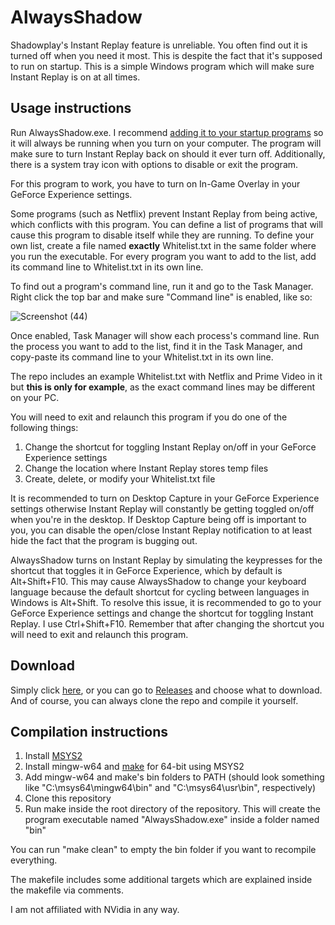 # AlwaysShadow

Shadowplay's Instant Replay feature is unreliable. You often find out it is turned off when you need it most. This is despite the fact that it's supposed to run on startup. This is a simple Windows program which will make sure Instant Replay is on at all times.

## Usage instructions

Run AlwaysShadow.exe. I recommend [adding it to your startup programs](https://support.microsoft.com/en-us/windows/add-an-app-to-run-automatically-at-startup-in-windows-10-150da165-dcd9-7230-517b-cf3c295d89dd) so it will always be running when you turn on your computer. The program will make sure to turn Instant Replay back on should it ever turn off. Additionally, there is a system tray icon with options to disable or exit the program.

For this program to work, you have to turn on In-Game Overlay in your GeForce Experience settings.

Some programs (such as Netflix) prevent Instant Replay from being active, which conflicts with this program. You can define a list of programs that will cause this program to disable itself while they are running. To define your own list, create a file named **exactly** Whitelist.txt in the same folder where you run the executable. For every program you want to add to the list, add its command line to Whitelist.txt in its own line.

To find out a program's command line, run it and go to the Task Manager. Right click the top bar and make sure "Command line" is enabled, like so:

![Screenshot (44)](https://user-images.githubusercontent.com/30209851/132571330-e7a0415e-78b2-42d2-9607-4f8e8759c4cd.png)

Once enabled, Task Manager will show each process's command line. Run the process you want to add to the list, find it in the Task Manager, and copy-paste its command line to your Whitelist.txt in its own line. 

The repo includes an example Whitelist.txt with Netflix and Prime Video in it but **this is only for example**, as the exact command lines may be different on your PC.

You will need to exit and relaunch this program if you do one of the following things:
1. Change the shortcut for toggling Instant Replay on/off in your GeForce Experience settings
2. Change the location where Instant Replay stores temp files
3. Create, delete, or modify your Whitelist.txt file

It is recommended to turn on Desktop Capture in your GeForce Experience settings otherwise Instant Replay will constantly be getting toggled on/off when you're in the desktop. If Desktop Capture being off is important to you, you can disable the open/close Instant Replay notification to at least hide the fact that the program is bugging out.

AlwaysShadow turns on Instant Replay by simulating the keypresses for the shortcut that toggles it in GeForce Experience, which by default is Alt+Shift+F10. This may cause AlwaysShadow to change your keyboard language because the default shortcut for cycling between languages in Windows is Alt+Shift. To resolve this issue, it is recommended to go to your GeForce Experience settings and change the shortcut for toggling Instant Replay. I use Ctrl+Shift+F10. Remember that after changing the shortcut you will need to exit and relaunch this program.

## Download

Simply click [here](https://github.com/Verpous/AlwaysShadow/releases/download/v1.2/AlwaysShadow.zip), or you can go to [Releases](https://github.com/Verpous/AlwaysShadow/releases) and choose what to download. And of course, you can always clone the repo and compile it yourself.

## Compilation instructions

1. Install [MSYS2](https://www.msys2.org/)
2. Install mingw-w64 and [make](https://www.gnu.org/software/make/) for 64-bit using MSYS2
3. Add mingw-w64 and make's bin folders to PATH (should look something like "C:\msys64\mingw64\bin" and "C:\msys64\usr\bin", respectively)
4. Clone this repository
5. Run make inside the root directory of the repository. This will create the program executable named "AlwaysShadow.exe" inside a folder named "bin"

You can run "make clean" to empty the bin folder if you want to recompile everything.

The makefile includes some additional targets which are explained inside the makefile via comments.

I am not affiliated with NVidia in any way.
